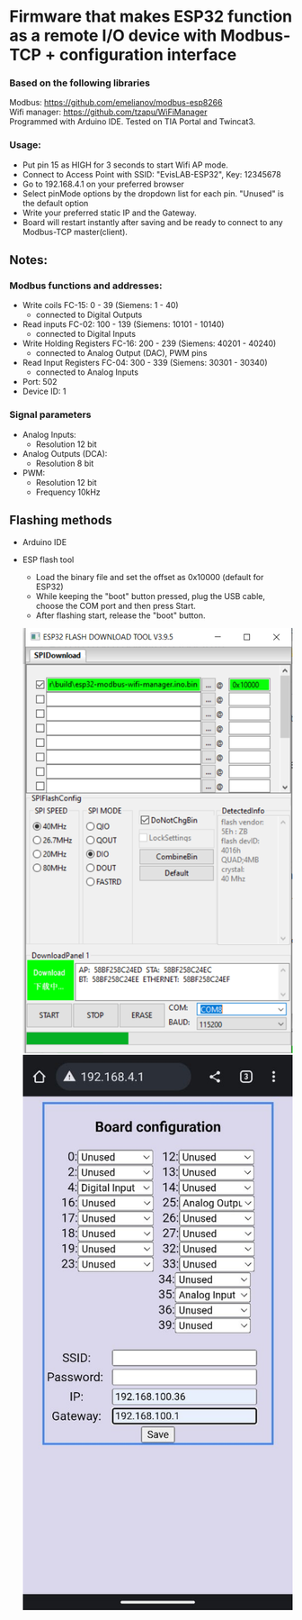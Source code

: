 # Firmware that makes ESP32 function as a remote I/O device with Modbus-TCP + configuration interface

### Based on the following libraries
Modbus: https://github.com/emelianov/modbus-esp8266  
Wifi manager: https://github.com/tzapu/WiFiManager  
Programmed with Arduino IDE. 
Tested on TIA Portal and Twincat3.

### Usage:
* Put pin 15 as HIGH for 3 seconds to start Wifi AP mode.
* Connect to Access Point with SSID: "EvisLAB-ESP32", Key: 12345678
* Go to 192.168.4.1 on your preferred browser
* Select pinMode options by the dropdown list for each pin. "Unused" is the default option
* Write your preferred static IP and the Gateway.
* Board will restart instantly after saving and be ready to connect to any Modbus-TCP master(client). 

## Notes: 
### Modbus functions and addresses:  
* Write coils FC-15: 0 - 39 (Siemens: 1 - 40)
  - connected to Digital Outputs
* Read inputs FC-02: 100 - 139 (Siemens: 10101 - 10140)
  - connected to Digital Inputs
* Write Holding Registers FC-16: 200 - 239 (Siemens: 40201 - 40240)
  - connected to Analog Output (DAC), PWM pins
* Read Input Registers FC-04: 300 - 339 (Siemens: 30301 - 30340)
  - connected to Analog Inputs
* Port: 502
* Device ID: 1
 
### Signal parameters  
* Analog Inputs:
  - Resolution 12 bit
* Analog Outputs (DCA):
  - Resolution 8 bit
* PWM:
  - Resolution 12 bit
  - Frequency 10kHz
 
## Flashing methods
* Arduino IDE
* ESP flash tool
  - Load the binary file and set the offset as 0x10000 (default for ESP32)
  - While keeping the "boot" button pressed, plug the USB cable, choose the COM port and then press Start. 
  - After flashing start, release the "boot" button. 
 
  ![Screenshot](/build/flashing.PNG)
  ![Screenshot](/screenshot.jpeg)
